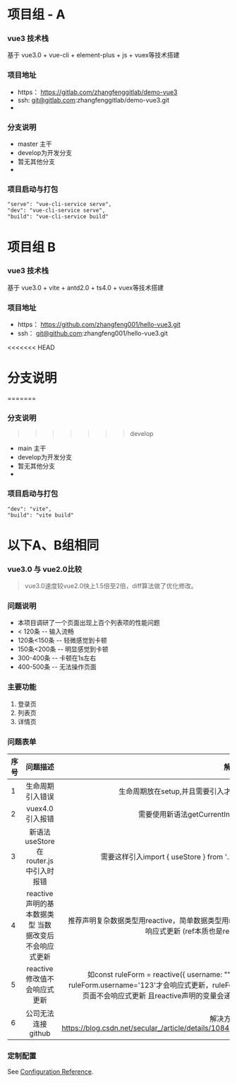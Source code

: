 # 项目组 - A
### vue3 技术栈 
基于 vue3.0 + vue-cli + element-plus + js + vuex等技术搭建

### 项目地址
- https： https://gitlab.com/zhangfenggitlab/demo-vue3
- ssh:    git@gitlab.com:zhangfenggitlab/demo-vue3.git
- 
### 分支说明
- master 主干
- develop为开发分支
- 暂无其他分支
- 
### 项目启动与打包
``` 
"serve": "vue-cli-service serve",
"dev": "vue-cli-service serve",
"build": "vue-cli-service build"
```

# 项目组 B
### vue3 技术栈 
基于 vue3.0 + vite + antd2.0 + ts4.0 + vuex等技术搭建
### 项目地址
- https： https://github.com/zhangfeng001/hello-vue3.git
- ssh：   git@github.com:zhangfeng001/hello-vue3.git

<<<<<<< HEAD
# 分支说明
=======
### 分支说明
>>>>>>> develop
- main 主干
- develop为开发分支
- 暂无其他分支
- 
### 项目启动与打包
``` 
"dev": "vite",
"build": "vite build"
```

# 以下A、B组相同 
### vue3.0 与 vue2.0比较
> vue3.0速度较vue2.0快上1.5倍至2倍，diff算法做了优化修改。

### 问题说明
- 本项目调研了一个页面出现上百个列表项的性能问题
- < 120条 -- 输入流畅
- 120条<150条 -- 轻微感觉到卡顿
- 150条<200条 -- 明显感觉到卡顿
- 300-400条 -- 卡顿在1s左右
- 400-500条 -- 无法操作页面

### 主要功能
1. 登录页
2. 列表页
3. 详情页 

### 问题表单
序号|问题描述|解决方案
--|:--:|--:
1|生命周期引入错误|生命周期放在setup,并且需要引入才能使用
2|vuex4.0引入报错|需要使用新语法getCurrentInstance
3|新语法useStore在router.js中引入时报错|需要这样引入import { useStore } from '../store'
4|reactive声明的基本数据类型 当数据改变后不会响应式更新|推荐声明复杂数据类型用reactive，简单数据类型用ref可以响应式更新 (ref本质也是reactive) 
5|reactive 修改值不会响应式更新| 如const ruleForm = reactive({ username: ""}) 需要ruleForm.username='123'才会响应式更新，ruleForm={}页面不会响应式更新 且reactive声明的变量会递归监听
6|公司无法连接github|解决方案地址 https://blog.csdn.net/secular_/article/details/108472861


### 定制配置
See [Configuration Reference](https://cli.vuejs.org/config/).
